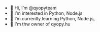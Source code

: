 - 👋 Hi, I’m @qyopyteam
- 👀 I’m interested in Python, Node.js
- 🌱 I’m currently learning Python, Node.js,
- 🔗 I'm thw owner of qyopy.hu

<!---
qyopyteam/qyopyteam is a ✨ special ✨ repository because its `README.md` (this file) appears on your GitHub profile.
You can click the Preview link to take a look at your changes.
--->

